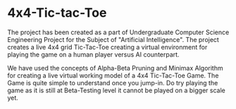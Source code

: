 # 4x4-Tic-tac-Toe
The project has been created as a part of Undergraduate Computer Science Engineering Project for the Subject of "Artificial Intelligence". The project creates a live 4x4 grid Tic-Tac-Toe creating a virtual environment for playing the game on a human player versus AI counterpart.

We have used the concepts of Alpha-Beta Pruning and Minimax Algorithm for creating a live virtual working model of a 4x4 Tic-Tac-Toe Game. The Game is quite simple to understand once you jump-in. Do try playing the game as it is still at Beta-Testing level it cannot be played on a bigger scale yet.
